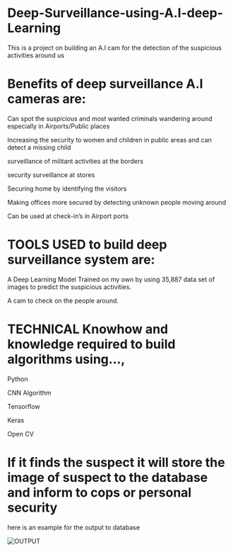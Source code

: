 # Deep-Surveillance-using-A.I-deep-Learning
This is a project on building an A.I cam  for the detection of the suspicious activities around us

# Benefits of deep surveillance A.I cameras are: 
Can spot the suspicious and most wanted criminals wandering around especially in Airports/Public places 

Increasing the security to women and children in public areas and can detect a missing child

surveillance of militant activities at the borders 

security surveillance at stores

Securing home by identifying the visitors 

Making offices more secured by detecting unknown people moving around 

Can be used at check-in’s in Airport ports 




# TOOLS USED to build deep surveillance system are:
A Deep Learning Model Trained on my own by using 35,887 data set of images to predict the suspicious activities.

A cam to check on the people around. 




# TECHNICAL Knowhow and knowledge required to build algorithms using…,
Python

CNN Algorithm

Tensorflow

Keras

Open CV

# If it finds the suspect it will store the image of suspect to the database and inform to cops or personal security
here is an example for the output to database

![OUTPUT](https://github.com/Mohitchvk/Deep-Surveillance-using-A.I-deep-Learning/blob/master/DATA-BASE/suspected.jpg)




